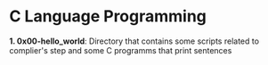 # **C Language Programming**

 **1. 0x00-hello_world**: Directory that contains some scripts related to complier's step and some C programms that print sentences